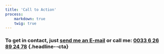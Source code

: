```yaml
---
title: 'Call to Action'
process:
    markdown: true
    twig: true
---
```


### To get in contact, just [send me an E-mail](mailto:toctocmarseille@gmail.com) or call me:  [0033 6 26 89 24 78](http://)  {.headline--cta}